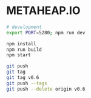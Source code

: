 METAHEAP.IO
========

```bash
# development
export PORT=5280; npm run dev
```

```bash
npm install
npm run build
npm start
```

```bash
git push
git tag
git tag v0.6
git push --tags
git push --delete origin v0.6
```